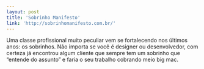 ```yaml
---
layout: post
title: 'Sobrinho Manifesto'
link: 'http://sobrinhomanifesto.com.br/'
---
```


Uma classe profissional muito peculiar vem se fortalecendo nos últimos anos: os sobrinhos. Não importa se você é designer ou desenvolvedor, com certeza já encontrou algum cliente que sempre tem um sobrinho que “entende do assunto” e faria o seu trabalho cobrando meio big mac.